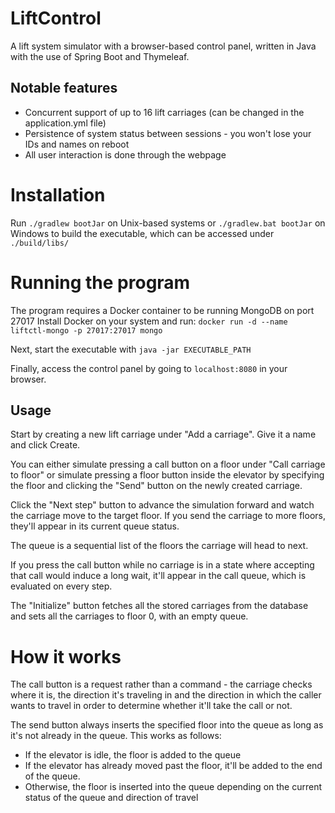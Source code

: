 # LiftControl
A lift system simulator with a browser-based control panel, written in Java with the use of Spring Boot and Thymeleaf.

## Notable features
- Concurrent support of up to 16 lift carriages (can be changed in the application.yml file)
- Persistence of system status between sessions - you won't lose your IDs and names on reboot
- All user interaction is done through the webpage

# Installation
Run `./gradlew bootJar` on Unix-based systems or `./gradlew.bat bootJar` on Windows to build the executable, which can be accessed under `./build/libs/`

# Running the program
The program requires a Docker container to be running MongoDB on port 27017 Install Docker on your system and run:
`docker run -d --name liftctl-mongo -p 27017:27017 mongo`

Next, start the executable with `java -jar EXECUTABLE_PATH`

Finally, access the control panel by going to `localhost:8080` in your browser.

## Usage
Start by creating a new lift carriage under "Add a carriage". Give it a name and click Create.

You can either simulate pressing a call button on a floor under "Call carriage to floor" or simulate pressing a floor button inside the elevator by specifying the floor and clicking the "Send" button on the newly created carriage.

Click the "Next step" button to advance the simulation forward and watch the carriage move to the target floor. If you send the carriage to more floors, they'll appear in its current queue status.

The queue is a sequential list of the floors the carriage will head to next.

If you press the call button while no carriage is in a state where accepting that call would induce a long wait, it'll appear in the call queue, which is evaluated on every step.

The "Initialize" button fetches all the stored carriages from the database and sets all the carriages to floor 0, with an empty queue.

# How it works

The call button is a request rather than a command - the carriage checks where it is, the direction it's traveling in and the direction in which the caller wants to travel in order to determine whether it'll take the call or not.

The send button always inserts the specified floor into the queue as long as it's not already in the queue. This works as follows:

- If the elevator is idle, the floor is added to the queue
- If the elevator has already moved past the floor, it'll be added to the end of the queue.
- Otherwise, the floor is inserted into the queue depending on the current status of the queue and direction of travel
